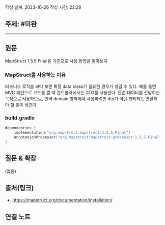 
작성 날짜: 2023-10-26
작성 시간: 22:29

## 주제: #미완

----
## 원문

MapStruct 1.5.5 Final을 기준으로 사용 방법을 알아보자


### MapStruct를 사용하는 이유

비즈니스 로직을 짜다 보면 특정 data class가 필요한 경우가 생길 수 있다. 예를 들면 MVC 패턴으로 코드를 짤 때 컨트롤러에서는 DTO를 사용한다. 단순 데이터를 전달하는 목적으로 사용하므로, 만약 domain 영역에서 사용하려면 dto가 아닌 엔티티도 변환해야 할 일이 생긴다. 

### build.gradle
```kotlin
dependencies {
	implementation("org.mapstruct:mapstruct:1.5.5.Final")
	annotationProcessor("org.mapstruct:mapstruct-processor:1.5.5.Final")
}
```




## 질문 & 확장

(없음)

## 출처(링크)
- https://mapstruct.org/documentation/installation/

## 연결 노트










